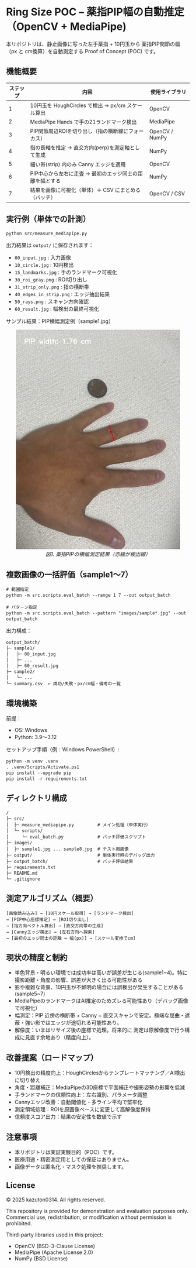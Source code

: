 # Ring Size POC – 薬指PIP幅の自動推定（OpenCV + MediaPipe)

本リポジトリは、静止画像に写った左手薬指 + 10円玉から
薬指PIP関節の幅（px と cm換算）を自動測定する Proof of Concept (POC) です。

## 機能概要

| ステップ | 内容 | 使用ライブラリ |
|---|---|---|
| 1 | 10円玉を HoughCircles で検出 → px/cm スケール算出 | OpenCV |
| 2 | MediaPipe Hands で手の21ランドマーク検出 | MediaPipe |
| 3 | PIP関節周辺ROIを切り出し（指の横断線にフォーカス） | OpenCV / NumPy |
| 4 | 指の長軸を推定 → 直交方向(perp)を測定軸として生成 | NumPy |
| 5 | 細い帯(strip) 内のみ Canny エッジを適用 | OpenCV |
| 6 | PIP中心から左右に走査 → 最初のエッジ同士の距離を幅とする | NumPy |
| 7 | 結果を画像に可視化（単体）＋ CSV にまとめる（バッチ） | OpenCV / CSV |

## 実行例（単体での計測）

```
python src/measure_mediapipe.py
```

出力結果は `output/` に保存されます：

- `00_input.jpg` : 入力画像
- `10_circle.jpg` : 10円検出
- `15_landmarks.jpg` : 手のランドマーク可視化
- `30_roi_gray.png` : ROI切り出し
- `31_strip_only.png` : 指の横断帯
- `40_edges_in_strip.png` : エッジ抽出結果
- `50_rays.png` : スキャン方向確認
- `60_result.jpg` : 幅検出の最終可視化

サンプル結果：PIP横幅測定例（sample1.jpg）
<p align="center"> <img src="output/60_result.jpg" width="450"><br> <em>図1. 薬指PIPの横幅測定結果（赤線が検出線）</em> </p>

## 複数画像の一括評価（sample1〜7）

```
# 範囲指定
python -m src.scripts.eval_batch --range 1 7 --out output_batch

# パターン指定
python -m src.scripts.eval_batch --pattern "images/sample*.jpg" --out output_batch
```

出力構成：

```
output_batch/
├─ sample1/
│   ├─ 00_input.jpg
│   ├─ ...
│   ├─ 60_result.jpg
├─ sample2/
│   └─ ...
└─ summary.csv  ← 成功/失敗・px/cm幅・備考の一覧
```

## 環境構築

前提：
- OS: Windows
- Python: 3.9〜3.12

セットアップ手順（例：Windows PowerShell）:

```
python -m venv .venv
. .venv/Scripts/Activate.ps1
pip install --upgrade pip
pip install -r requirements.txt
```

## ディレクトリ構成

```
/
├─ src/
│  ├─ measure_mediapipe.py         # メイン処理（単体実行）
│  └─ scripts/
│     └─ eval_batch.py             # バッチ評価スクリプト
├─ images/
│  ├─ sample1.jpg ... sample8.jpg  # テスト用画像
├─ output/                         # 単体実行時のデバッグ出力
├─ output_batch/                   # バッチ評価結果
├─ requirements.txt
├─ README.md
└─ .gitignore
```

## 測定アルゴリズム（概要）

```
[画像読み込み] → [10円スケール取得] → [ランドマーク検出]
→ [PIP中心座標推定] → [ROI切り出し]
→ [指方向ベクトル算出] → [直交方向帯の生成]
→ [Cannyエッジ検出] → [左右方向へ探索]
→ [最初のエッジ同士の距離 = 幅(px)] → [スケール変換でcm]
```

## 現状の精度と制約

- 単色背景・明るい環境では成功率は高いが誤差が生じる(sample1~4)。特に撮影距離・角度の影響、誤差が大きく出る可能性がある
- 影や複雑な背景、10円玉が不鮮明の場合には誤検出が発生することがある(sample5~7)
- MediaPipeのランドマークはAI推定のためズレる可能性あり（デバッグ画像で可視化）
- 幅測定：PIP 近傍の横断帯 + Canny + 直交スキャンで安定。極端な屈曲・遮蔽・強い影ではエッジが途切れる可能性あり。
- 解像度：いまはリサイズ後の座標で処理。将来的に 測定は原解像度で行う構成に見直す余地あり（精度向上）。

## 改善提案（ロードマップ）
- 10円検出の精度向上：HoughCirclesからテンプレートマッチング／AI検出に切り替え
- 角度・距離補正：MediaPipeの3D座標で平面補正や撮影姿勢の影響を低減
- 手ランドマークの信頼性向上：左右識別、パラメータ調整
- Cannyエッジ改善：自動閾値化・多ライン平均で堅牢化
- 測定領域処理：ROIを原画像ベースに変更して高解像度保持
- 信頼度スコア出力：結果の安定性を数値で示す

## 注意事項

- 本リポジトリは実証実験目的（POC）です。
- 医療用途・精密測定用としての保証はありません。
- 画像データは匿名化・マスク処理を推奨します。

## License
© 2025 kazuton0314. All rights reserved.

This repository is provided for demonstration and evaluation purposes only.
Commercial use, redistribution, or modification without permission is prohibited.

Third-party libraries used in this project:
- OpenCV (BSD-3-Clause License)
- MediaPipe (Apache License 2.0)
- NumPy (BSD License)